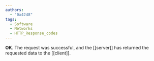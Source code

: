 ```yaml
---
authors: 
  - "0x4248"
tags:
  - Software
  - Networks
  - HTTP_Response_codes
---
```

**OK**. The request was successful, and the [[server]] has returned the requested data to the [[client]].
